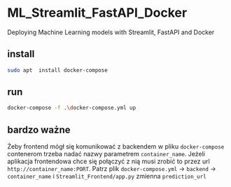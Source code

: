 # ML_Streamlit_FastAPI_Docker
Deploying Machine Learning models with Streamlit, FastAPI and Docker

## install
```bash
sudo apt  install docker-compose
```

## run
```bash
docker-compose -f .\docker-compose.yml up
```

## bardzo ważne
Żeby frontend mógł się komunikować z backendem w pliku `docker-compose` contenerom trzeba nadać nazwy parametrem `container_name`. Jeżeli aplikacja frontendowa chce się połączyć z nią musi zrobić to przez url `http://container_name:PORT`.   Patrz plik `docker-compose.yml` -> `backend` -> `container_name` i `Streamlit_Frontend/app.py` zmienna `prediction_url`
